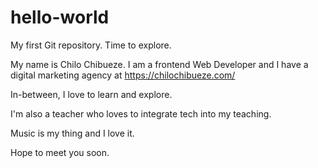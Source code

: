 # hello-world
My first Git repository. Time to explore. 

My name is Chilo Chibueze. I am a frontend Web Developer and I have a digital marketing agency at https://chilochibueze.com/

In-between, I love to learn and explore.

I'm also a teacher who loves to integrate tech into my teaching.

Music is my thing and I love it.

Hope to meet you soon. 
